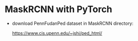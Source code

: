 # MaskRCNN with PyTorch

- download PennFudanPed dataset in MaskRCNN directory:
    
    https://www.cis.upenn.edu/~jshi/ped_html/
